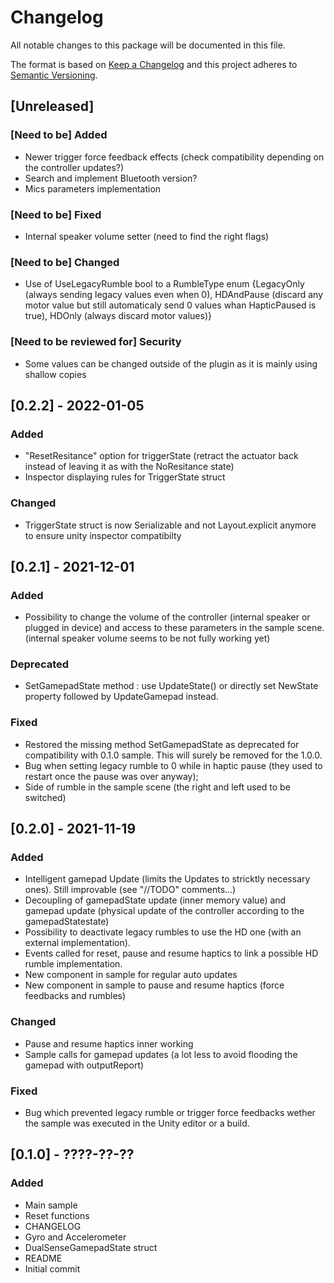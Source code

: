 # Changelog
All notable changes to this package will be documented in this file.

The format is based on [Keep a Changelog](http://keepachangelog.com/en/1.0.0/)
and this project adheres to [Semantic Versioning](http://semver.org/spec/v2.0.0.html).

## [Unreleased]

### [Need to be] Added
- Newer trigger force feedback effects (check compatibility depending on the controller updates?)
- Search and implement Bluetooth version?
- Mics parameters implementation

### [Need to be] Fixed
- Internal speaker volume setter (need to find the right flags)

### [Need to be] Changed
- Use of UseLegacyRumble bool to a RumbleType enum {LegacyOnly (always sending legacy values even when 0), HDAndPause (discard any motor value but still automaticaly send 0 values whan HapticPaused is true), HDOnly (always discard motor values)}

### [Need to be reviewed for] Security
- Some values can be changed outside of the plugin as it is mainly using shallow copies


## [0.2.2] - 2022-01-05

### Added
- "ResetResitance" option for triggerState (retract the actuator back instead of leaving it as with the NoResitance state)
- Inspector displaying rules for TriggerState struct

### Changed
- TriggerState struct is now Serializable and not Layout.explicit anymore to ensure unity inspector compatibilty


## [0.2.1] - 2021-12-01

### Added
- Possibility to change the volume of the controller (internal speaker or plugged in device) and access to these parameters in the sample scene. (internal speaker volume seems to be not fully working yet)

### Deprecated
- SetGamepadState method : use UpdateState() or directly set NewState property followed by UpdateGamepad instead.

### Fixed
- Restored the missing method SetGamepadState as deprecated for compatibility with 0.1.0 sample. This will surely be removed for the 1.0.0.
- Bug when setting legacy rumble to 0 while in haptic pause (they used to restart once the pause was over anyway);
- Side of rumble in the sample scene (the right and left used to be switched) 


## [0.2.0] - 2021-11-19

### Added
- Intelligent gamepad Update (limits the Updates to stricktly necessary ones). Still improvable (see "//TODO" comments...)
- Decoupling of gamepadState update (inner memory value) and gamepad update (physical update of the controller according to the gamepadStatestate)
- Possibility to deactivate legacy rumbles to use the HD one (with an external implementation).
- Events called for reset, pause and resume haptics to link a possible HD rumble implementation.
- New component in sample for regular auto updates
- New component in sample to pause and resume haptics (force feedbacks and rumbles)

### Changed
- Pause and resume haptics inner working
- Sample calls for gamepad updates (a lot less to avoid flooding the gamepad with outputReport)

### Fixed
- Bug which prevented legacy rumble or trigger force feedbacks wether the sample was executed in the Unity editor or a build.


## [0.1.0] - ????-??-??

### Added
- Main sample
- Reset functions
- CHANGELOG
- Gyro and Accelerometer
- DualSenseGamepadState struct
- README
- Initial commit


